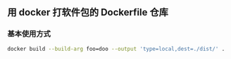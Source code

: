 ## 用 docker 打软件包的 Dockerfile 仓库

### 基本使用方式
```sh
docker build --build-arg foo=doo --output 'type=local,dest=./dist/' .
```